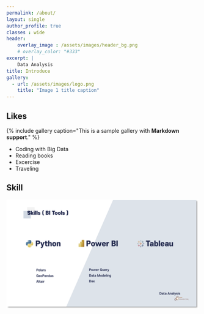 ```yaml
---
permalink: /about/
layout: single
author_profile: true
classes : wide
header:
    overlay_image : /assets/images/header_bg.png
    # overlay_color: "#333"
excerpt: | 
    Data Analysis
title: Introduce
gallery:
  - url: /assets/images/logo.png
    title: "Image 1 title caption"
---
```


## Likes

{% include gallery caption="This is a sample gallery with **Markdown support**." %}

* Coding with Big Data
* Reading books
* Excercise
* Traveling

## Skill

![foo](/assets/images/skill.png)